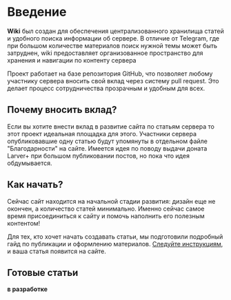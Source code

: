 <!-- Sophron Ragozin, sophragoz -->
# Введение
**Wiki** был создан для обеспечения централизованного хранилища статей и удобного поиска информации об сервере. В отличие от Telegram, где при большом количестве материалов поиск нужной темы может быть затруднен, wiki предоставляет организованное пространство для хранения и навигации по контенту сервера

Проект работает на базе репозитория GitHub, что позволяет любому участнику сервера вносить свой вклад через систему pull request. Это делает процесс сотрудничества прозрачным и удобным для всех.

## Почему вносить вклад?

Если вы хотите внести вклад в развитие сайта по статьям сервера то этот проект идеальная площадка для этого. Участники сервера опубликовавшие одну статью будут упомянуты в отдельном файле "Благодарности" на сайте. Имеется идея по поводу выдачи доната Larver+ при большом публиковании постов, но пока что идея обдумывается.

## Как начать?

Сейчас сайт находится на начальной стадии развития: дизайн еще не окончен, а количество статей минимально. Именно сейчас самое время присоединиться к сайту и помочь наполнить его полезным контентом!

Для тех, кто хочет начать создавать статьи, мы подготовили подробный гайд по публикации и оформлению материалов. [Следуйте инструкциям](https://wiki.larver.ru/create-article.html), и ваша статья появится на сайте.

## Готовые статьи
**в разработке**